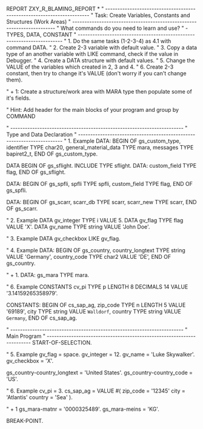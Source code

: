REPORT ZXY_R_BLAMING_REPORT
*
" -----------------------------------------------------------------------
" Task: Create Variables, Constants and Structures (Work Areas)
" -----------------------------------------------------------------------
" What commands do you need to learn and use?
" - TYPES, DATA, CONSTANT
" -----------------------------------------------------------------------
" 1. Do the same tasks (1-2-3-4) as 4.1 with command DATA.
" 2. Create 2-3 variable with default value.
" 3. Copy a data type of an another variable with LIKE command, check if the value in Debugger.
" 4. Create a DATA structure with default values.
" 5. Change the VALUE of the variables which created in 2, 3 and 4.
" 6. Create 2-3 constant, then try to change it's VALUE (don't worry if you can't change them).

" + 1: Create a structure/work area with MARA type then populate some of it's fields.

" Hint: Add header for the main blocks of your program and group by COMMAND

" -----------------------------------------------------------------------
" Type and Data Declaration
" -----------------------------------------------------------------------
" 1. Example
DATA: BEGIN OF gs_custom_type,
        identifier            TYPE char20,
        general_material_data TYPE mara,
        messages              TYPE bapiret2_t,
      END OF gs_custom_type.

DATA  BEGIN OF gs_sflight.
        INCLUDE TYPE sflight.
DATA:   custom_field TYPE flag,
      END OF gs_sflight.

DATA: BEGIN OF gs_spfli,
        spfli        TYPE spfli,
        custom_field TYPE flag,
      END OF gs_spfli.

DATA: BEGIN OF gs_scarr,
        scarr_db  TYPE scarr,
        scarr_new TYPE scarr,
      END OF gs_scarr.

" 2. Example
DATA gv_integer  TYPE i       VALUE 5.
DATA gv_flag     TYPE flag    VALUE 'X'.
DATA gv_name     TYPE string  VALUE 'John Doe'.

" 3. Example
DATA gv_checkbox LIKE gv_flag.

" 4. Example
DATA: BEGIN OF gs_country,
        country_longtext TYPE string VALUE 'Germany',
        country_code     TYPE char2  VALUE 'DE',
      END OF gs_country.

" + 1.
DATA: gs_mara TYPE mara.

" 6. Example
CONSTANTS cv_pi TYPE p LENGTH 8 DECIMALS 14 VALUE '3.14159265358979'.

CONSTANTS: BEGIN OF cs_sap_ag,
             zip_code TYPE n LENGTH 5 VALUE '69189',
             city     TYPE string     VALUE `Walldorf`,
             country  TYPE string     VALUE `Germany`,
           END OF cs_sap_ag.

" -----------------------------------------------------------------------
" Main Program
" -----------------------------------------------------------------------
START-OF-SELECTION.

" 5. Example
gv_flag     = space.
gv_integer  = 12.
gv_name     = 'Luke Skywalker'.
gv_checkbox = 'X'.

gs_country-country_longtext = 'United States'.
gs_country-country_code     = 'US'.

" 6. Example
cv_pi     = 3.
cs_sap_ag = VALUE #( zip_code = '12345' city = 'Atlantis' country = 'Sea' ).

" + 1
gs_mara-matnr = '0000325489'.
gs_mara-meins = 'KG'.

  BREAK-POINT.




           
      
